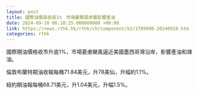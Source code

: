 ```yaml
---
layout: post
title: 國際油價高收逾1%　市場憂颶風來襲影響產油
date: 2024-09-10 06:18:25.000000000 +08:00
link: https://news.rthk.hk/rthk/ch/component/k2/1769990-20240910.htm
categories: rthk
---
```


國際期油價格收市升逾1%，市場憂慮颶風逼近美國墨西哥灣沿岸，影響產油和煉油。

倫敦布蘭特期油收報每桶71.84美元，升78美仙，升幅約1.1%。

紐約期油報每桶68.71美元，升1.04美元，升幅1.5%。
